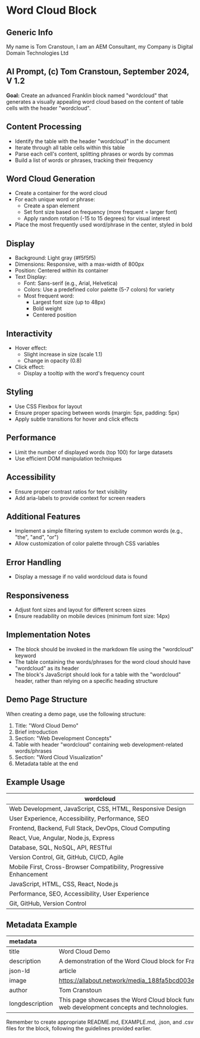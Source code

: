 # Word Cloud Block

## Generic Info

My name is Tom Cranstoun, I am an AEM Consultant, my Company is Digital Domain Technologies Ltd

## AI Prompt, (c) Tom Cranstoun, September 2024, V 1.2

**Goal:** Create an advanced Franklin block named "wordcloud" that generates a visually appealing word cloud based on the content of table cells with the header "wordcloud".

## Content Processing

* Identify the table with the header "wordcloud" in the document
* Iterate through all table cells within this table
* Parse each cell's content, splitting phrases or words by commas
* Build a list of words or phrases, tracking their frequency

## Word Cloud Generation

* Create a container for the word cloud
* For each unique word or phrase:
  * Create a span element
  * Set font size based on frequency (more frequent = larger font)
  * Apply random rotation (-15 to 15 degrees) for visual interest
* Place the most frequently used word/phrase in the center, styled in bold

## Display

* Background: Light gray (#f5f5f5)
* Dimensions: Responsive, with a max-width of 800px
* Position: Centered within its container
* Text Display:
  * Font: Sans-serif (e.g., Arial, Helvetica)
  * Colors: Use a predefined color palette (5-7 colors) for variety
  * Most frequent word:
    * Largest font size (up to 48px)
    * Bold weight
    * Centered position

## Interactivity

* Hover effect:
  * Slight increase in size (scale 1.1)
  * Change in opacity (0.8)
* Click effect:
  * Display a tooltip with the word's frequency count

## Styling

* Use CSS Flexbox for layout
* Ensure proper spacing between words (margin: 5px, padding: 5px)
* Apply subtle transitions for hover and click effects

## Performance

* Limit the number of displayed words (top 100) for large datasets
* Use efficient DOM manipulation techniques

## Accessibility

* Ensure proper contrast ratios for text visibility
* Add aria-labels to provide context for screen readers

## Additional Features

* Implement a simple filtering system to exclude common words (e.g., "the", "and", "or")
* Allow customization of color palette through CSS variables

## Error Handling

* Display a message if no valid wordcloud data is found

## Responsiveness

* Adjust font sizes and layout for different screen sizes
* Ensure readability on mobile devices (minimum font size: 14px)

## Implementation Notes

* The block should be invoked in the markdown file using the "wordcloud" keyword
* The table containing the words/phrases for the word cloud should have "wordcloud" as its header
* The block's JavaScript should look for a table with the "wordcloud" header, rather than relying on a specific heading structure

## Demo Page Structure

When creating a demo page, use the following structure:

1. Title: "Word Cloud Demo"
2. Brief introduction
3. Section: "Web Development Concepts"
4. Table with header "wordcloud" containing web development-related words/phrases
5. Section: "Word Cloud Visualization"
6. Metadata table at the end

## Example Usage

| wordcloud |
|-----------|
| Web Development, JavaScript, CSS, HTML, Responsive Design |
| User Experience, Accessibility, Performance, SEO |
| Frontend, Backend, Full Stack, DevOps, Cloud Computing |
| React, Vue, Angular, Node.js, Express |
| Database, SQL, NoSQL, API, RESTful |
| Version Control, Git, GitHub, CI/CD, Agile |
| Mobile First, Cross-Browser Compatibility, Progressive Enhancement |
| JavaScript, HTML, CSS, React, Node.js |
| Performance, SEO, Accessibility, User Experience |
| Git, GitHub, Version Control |

## Metadata Example

| metadata |  |
| :---- | :---- |
| title | Word Cloud Demo |
| description | A demonstration of the Word Cloud block for Franklin |
| json-ld | article |
| image | https://allabout.network/media_188fa5bcd003e5a2d56e7ad3ca233300c9e52f1e5.png |
| author | Tom Cranstoun |
| longdescription | This page showcases the Word Cloud block functionality in Franklin, visualizing common web development concepts and technologies. |

Remember to create appropriate README.md, EXAMPLE.md, .json, and .csv files for the block, following the guidelines provided earlier.
